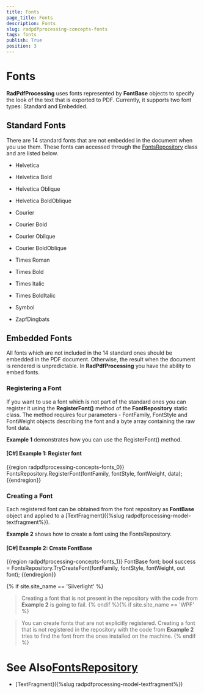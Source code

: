```yaml
---
title: Fonts
page_title: Fonts
description: Fonts
slug: radpdfprocessing-concepts-fonts
tags: fonts
publish: True
position: 3
---
```


# Fonts



__RadPdfProcessing__ uses fonts represented by __FontBase__ objects to specify the look of the text that is exported to PDF. Currently, it supports two font types: Standard and Embedded.
      

## Standard Fonts

There are 14 standard fonts that are not embedded in the document when you use them. These fonts can accessed through the
          [FontsRepository](http://www.telerik.com/help/wpf/allmembers_t_telerik_windows_documents_fixed_model_fonts_fontsrepository.html) class and are listed below.
        

* Helvetica

* Helvetica Bold

* Helvetica Oblique

* Helvetica BoldOblique

* Courier

* Courier Bold

* Courier Oblique

* Courier BoldOblique

* Times Roman

* Times Bold

* Times Italic

* Times BoldItalic

* Symbol

* ZapfDingbats

## Embedded Fonts

All fonts which are not included in the 14 standard ones should be embedded in the PDF document. Otherwise, the result when the document is rendered is unpredictable. In __RadPdfProcessing__ you have the ability to embed fonts.
        

### Registering a Font

If you want to use a font which is not part of the standard ones you can register it using the __RegisterFont()__ method of the __FontRepository__ static class. The method requires four parameters - FontFamily, FontStyle and FontWeight objects describing the font and a byte array containing the raw font data.
            

__Example 1__ demonstrates how you can use the RegisterFont() method.
            

#### __[C#] Example 1: Register font__

{{region radpdfprocessing-concepts-fonts_0}}
	            FontsRepository.RegisterFont(fontFamily, fontStyle, fontWeight, data);
	{{endregion}}



### Creating a Font

Each registered font can be obtained from the font repository as __FontBase__ object and applied to a [TextFragment]({%slug radpdfprocessing-model-textfragment%}).
            

__Example 2__ shows how to create a font using the FontsRepository.
            

#### __[C#] Example 2: Create FontBase__

{{region radpdfprocessing-concepts-fonts_1}}
	            FontBase font;
	            bool success = FontsRepository.TryCreateFont(fontFamily, fontStyle, fontWeight, out font);
	{{endregion}}

{% if site.site_name == 'Silverlight' %}

>Creating a font that is not present in the repository with the code from __Example 2__ is going to fail.
                {% endif %}{% if site.site_name == 'WPF' %}

>You can create fonts that are not explicitly registered. Creating a font that is not registered in the repository with the code from __Example 2__ tries to find the font from the ones installed on the machine.
                {% endif %}

# See Also[FontsRepository](http://www.telerik.com/help/wpf/allmembers_t_telerik_windows_documents_fixed_model_fonts_fontsrepository.html)

 * [TextFragment]({%slug radpdfprocessing-model-textfragment%})
